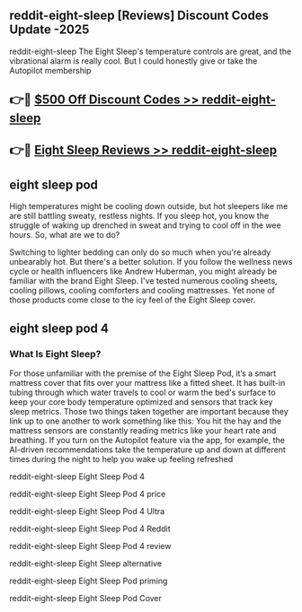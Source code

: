 ## reddit-eight-sleep [Reviews​] Discount Codes Update -2025

reddit-eight-sleep The Eight Sleep's temperature controls are great, and the vibrational alarm is really cool. But I could honestly give or take the Autopilot membership

## 👉🔴 [$500 Off Discount Codes >> reddit-eight-sleep](http://download.freeplayer.one?title=reddit-eight-sleep&ref=18-ES)

## 👉🔴 [Eight Sleep Reviews >> reddit-eight-sleep](http://download.freeplayer.one?title=reddit-eight-sleep&ref=18-ES)

## eight sleep pod

High temperatures might be cooling down outside, but hot sleepers like me are still battling sweaty, restless nights. If you sleep hot, you know the struggle of waking up drenched in sweat and trying to cool off in the wee hours. So, what are we to do?

Switching to lighter bedding can only do so much when you're already unbearably hot. But there's a better solution. If you follow the wellness news cycle or health influencers like Andrew Huberman, you might already be familiar with the brand Eight Sleep. I've tested numerous cooling sheets, cooling pillows, cooling comforters and cooling mattresses. Yet none of those products come close to the icy feel of the Eight Sleep cover.

## eight sleep pod 4

### What Is Eight Sleep?

For those unfamiliar with the premise of the Eight Sleep Pod, it’s a smart mattress cover that fits over your mattress like a fitted sheet. It has built-in tubing through which water travels to cool or warm the bed's surface to keep your core body temperature optimized and sensors that track key sleep metrics. Those two things taken together are important because they link up to one another to work something like this: You hit the hay and the mattress sensors are constantly reading metrics like your heart rate and breathing. If you turn on the Autopilot feature via the app, for example, the AI-driven recommendations take the temperature up and down at different times during the night to help you wake up feeling refreshed

reddit-eight-sleep Eight Sleep Pod 4

reddit-eight-sleep Eight Sleep Pod 4 price

reddit-eight-sleep Eight Sleep Pod 4 Ultra

reddit-eight-sleep Eight Sleep Pod 4 Reddit

reddit-eight-sleep Eight Sleep Pod 4 review

reddit-eight-sleep Eight Sleep alternative

reddit-eight-sleep Eight Sleep Pod priming

reddit-eight-sleep Eight Sleep Pod Cover